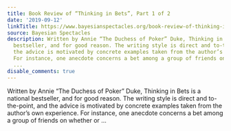 ```yaml
---
title: Book Review of “Thinking in Bets”, Part 1 of 2
date: '2019-09-12'
linkTitle: https://www.bayesianspectacles.org/book-review-of-thinking-in-bets-part-1-of-2/
source: Bayesian Spectacles
description: Written by Annie “The Duchess of Poker” Duke, Thinking in Bets is a national
  bestseller, and for good reason. The writing style is direct and to-the-point, and
  the advice is motivated by concrete examples taken from the author’s own experience.
  For instance, one anecdote concerns a bet among a group of friends on whether or
  ...
disable_comments: true
---
```

Written by Annie “The Duchess of Poker” Duke, Thinking in Bets is a national bestseller, and for good reason. The writing style is direct and to-the-point, and the advice is motivated by concrete examples taken from the author’s own experience. For instance, one anecdote concerns a bet among a group of friends on whether or ...